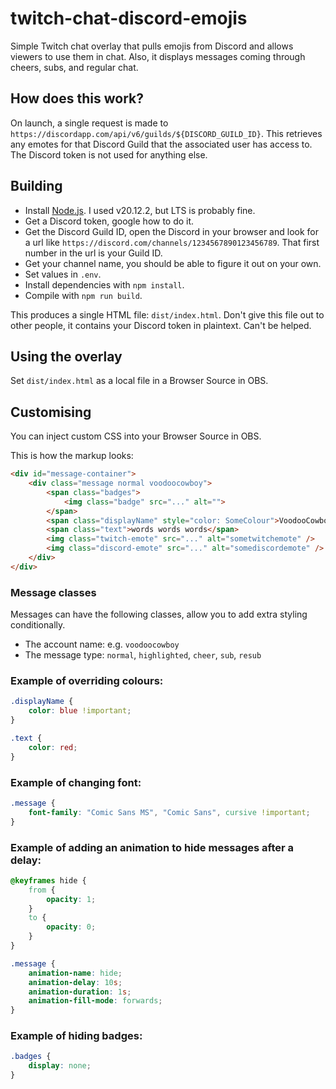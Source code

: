 # twitch-chat-discord-emojis

Simple Twitch chat overlay that pulls emojis from Discord and allows viewers to use them in chat.
Also, it displays messages coming through cheers, subs, and regular chat.

## How does this work?

On launch, a single request is made to `https://discordapp.com/api/v6/guilds/${DISCORD_GUILD_ID}`.
This retrieves any emotes for that Discord Guild that the associated user has access to.
The Discord token is not used for anything else.

## Building

* Install [Node.js](https://nodejs.org/en). I used v20.12.2, but LTS is probably fine.
* Get a Discord token, google how to do it.
* Get the Discord Guild ID, open the Discord in your browser and look for a url like `https://discord.com/channels/1234567890123456789`. That first number in the url is your Guild ID.
* Get your channel name, you should be able to figure it out on your own.
* Set values in `.env`.
* Install dependencies with `npm install`.
* Compile with `npm run build`.

This produces a single HTML file: `dist/index.html`.
Don't give this file out to other people, it contains your Discord token in plaintext. Can't be helped.

## Using the overlay

Set `dist/index.html` as a local file in a Browser Source in OBS.

## Customising

You can inject custom CSS into your Browser Source in OBS.

This is how the markup looks:

```html
<div id="message-container">
    <div class="message normal voodoocowboy">
        <span class="badges">
            <img class="badge" src="..." alt="">
        </span>
        <span class="displayName" style="color: SomeColour">VoodooCowboy</span>
        <span class="text">words words words</span>
        <img class="twitch-emote" src="..." alt="sometwitchemote" />
        <img class="discord-emote" src="..." alt="somediscordemote" />
    </div>
</div>
```

### Message classes

Messages can have the following classes, allow you to add extra styling conditionally.

* The account name: e.g. `voodoocowboy`
* The message type: `normal`, `highlighted`, `cheer`, `sub`, `resub`

### Example of overriding colours:

```css
.displayName {
    color: blue !important;
}

.text {
    color: red;
}
```

### Example of changing font:

```css
.message {
    font-family: "Comic Sans MS", "Comic Sans", cursive !important;
}
```

### Example of adding an animation to hide messages after a delay:

```css
@keyframes hide {
    from {
        opacity: 1;
    }
    to {
        opacity: 0;
    }
}

.message {
    animation-name: hide;
    animation-delay: 10s;
    animation-duration: 1s;
    animation-fill-mode: forwards;
}
```

### Example of hiding badges:

```css
.badges {
    display: none;
}
```

